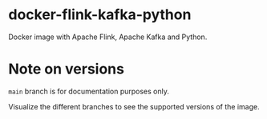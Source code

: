 # docker-flink-kafka-python

Docker image with Apache Flink, Apache Kafka and Python.

# Note on versions

`main` branch is for documentation purposes only.

Visualize the different branches to see the supported versions of the image.
